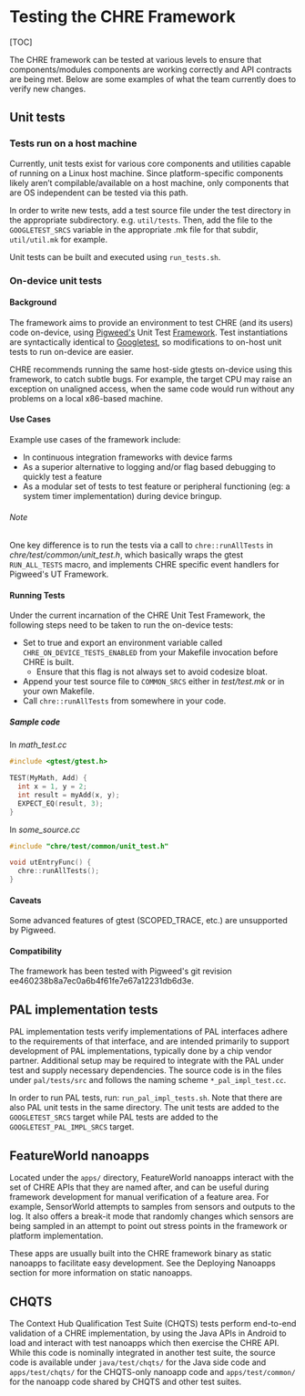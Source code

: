 # Testing the CHRE Framework

[TOC]

The CHRE framework can be tested at various levels to ensure that
components/modules components are working correctly and API contracts are being
met. Below are some examples of what the team currently does to verify new
changes.

## Unit tests

### Tests run on a host machine

Currently, unit tests exist for various core components and utilities capable
of running on a Linux host machine. Since
platform-specific components likely aren’t compilable/available on a host
machine, only components that are OS independent can be tested via this path.

In order to write new tests, add a test source file under the test directory in
the appropriate subdirectory. e.g. `util/tests`. Then, add the file to the
`GOOGLETEST_SRCS` variable in the appropriate .mk file for that subdir,
`util/util.mk` for example.

Unit tests can be built and executed using `run_tests.sh`.


### On-device unit tests

#### Background

The framework aims to provide an environment to test CHRE (and its users) code
on-device, using [Pigweed's][PW_URL] Unit Test [Framework][PW_UT_URL]. Test
instantiations are syntactically identical to [Googletest][GT_URL], so
modifications to on-host unit tests to run on-device are easier.

CHRE recommends running the same host-side gtests on-device using this
framework, to catch subtle bugs. For example, the target CPU may raise an
exception on unaligned access, when the same code would run without any
problems on a local x86-based machine.

#### Use Cases

Example use cases of the framework include:

* In continuous integration frameworks with device farms
* As a superior alternative to logging and/or flag based debugging to quickly test a feature
* As a modular set of tests to test feature or peripheral functioning (eg: a system timer implementation) during device bringup.

###### Note

One key difference is to run the tests via a call to `chre::runAllTests` in
_chre/test/common/unit_test.h_, which basically wraps the gtest `RUN_ALL_TESTS`
macro, and implements CHRE specific event handlers for Pigweed's UT Framework.

#### Running Tests

Under the current incarnation of the CHRE Unit Test Framework, the following
steps need to be taken to run the on-device tests:
* Set to true and export an environment variable called `CHRE_ON_DEVICE_TESTS_ENABLED`
from your Makefile invocation before CHRE is built.
  * Ensure that this flag is not always set to avoid codesize bloat.
* Append your test source file to `COMMON_SRCS` either in _test/test.mk_ or in
your own Makefile.
* Call `chre::runAllTests` from somewhere in your code.

##### Sample code

In _math_test.cc_
```cpp
#include <gtest/gtest.h>

TEST(MyMath, Add) {
  int x = 1, y = 2;
  int result = myAdd(x, y);
  EXPECT_EQ(result, 3);
}
```

In _some_source.cc_
```cpp
#include "chre/test/common/unit_test.h"

void utEntryFunc() {
  chre::runAllTests();
}
```

#### Caveats

Some advanced features of gtest (SCOPED_TRACE, etc.) are unsupported by Pigweed.

#### Compatibility

The framework has been tested with Pigweed's git revision ee460238b8a7ec0a6b4f61fe7e67a12231db6d3e.

## PAL implementation tests

PAL implementation tests verify implementations of PAL interfaces adhere to the
requirements of that interface, and are intended primarily to support
development of PAL implementations, typically done by a chip vendor partner.
Additional setup may be required to integrate with the PAL under test and supply
necessary dependencies. The source code is in the files under `pal/tests/src`
and follows the naming scheme `*_pal_impl_test.cc`.

In order to run PAL tests, run: `run_pal_impl_tests.sh`. Note that there are
also PAL unit tests in the same directory. The unit tests are added to the
`GOOGLETEST_SRCS` target while PAL tests are added to the
`GOOGLETEST_PAL_IMPL_SRCS` target.

## FeatureWorld nanoapps

Located under the `apps/` directory, FeatureWorld nanoapps interact with the set
of CHRE APIs that they are named after, and can be useful during framework
development for manual verification of a feature area. For example, SensorWorld
attempts to samples from sensors and outputs to the log. It also offers a
break-it mode that randomly changes which sensors are being sampled in an
attempt to point out stress points in the framework or platform implementation.

These apps are usually built into the CHRE framework binary as static nanoapps
to facilitate easy development. See the Deploying Nanoapps section for more
information on static nanoapps.

## CHQTS

The Context Hub Qualification Test Suite (CHQTS) tests perform end-to-end
validation of a CHRE implementation, by using the Java APIs in Android to load
and interact with test nanoapps which then exercise the CHRE API. While this
code is nominally integrated in another test suite, the source code is available
under `java/test/chqts/` for the Java side code and `apps/test/chqts/` for the
CHQTS-only nanoapp code and `apps/test/common/` for the nanoapp code shared by
CHQTS and other test suites.

[PW_URL]: https://pigweed.dev
[PW_UT_URL]: https://pigweed.googlesource.com/pigweed/pigweed/+/refs/heads/master/pw_unit_test
[GT_URL]: https://github.com/google/googletest
